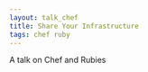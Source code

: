 ```yaml
---
layout: talk_chef
title: Share Your Infrastructure
tags: chef ruby
---
```


A talk on Chef and Rubies
